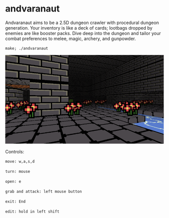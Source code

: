# andvaranaut

Andvaranaut aims to be a 2.5D dungeon crawler with procedural dungeon generation.
Your inventory is like a deck of cards; lootbags dropped by enemies are like booster packs.
Dive deep into the dungeon and tailor your combat preferences to melee, magic, archery, and gunpowder.

    make; ./andvaranaut

![Screenshot](scrots/2017-12-12-004555_800x450_scrot.png)

Controls:

    move: w,a,s,d

    turn: mouse

    open: e

    grab and attack: left mouse button

    exit: End

    edit: hold in left shift
